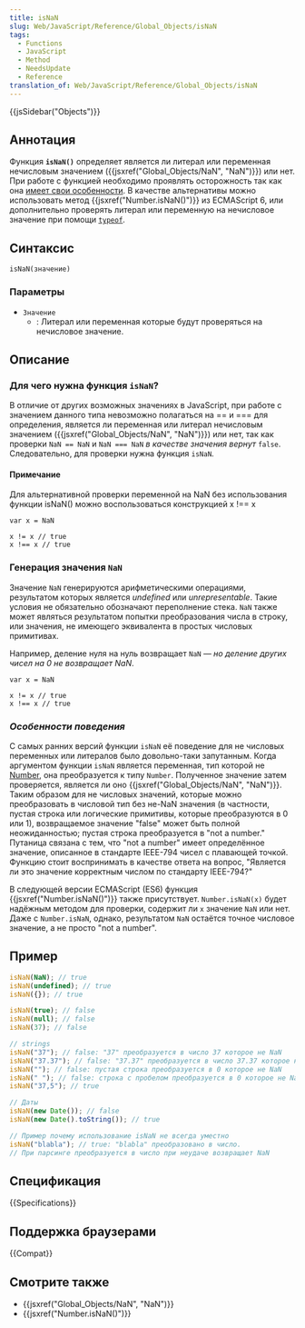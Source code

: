 ```yaml
---
title: isNaN
slug: Web/JavaScript/Reference/Global_Objects/isNaN
tags:
  - Functions
  - JavaScript
  - Method
  - NeedsUpdate
  - Reference
translation_of: Web/JavaScript/Reference/Global_Objects/isNaN
---
```


{{jsSidebar("Objects")}}

## Аннотация

Функция **`isNaN()`** определяет является ли литерал или переменная нечисловым значением ({{jsxref("Global_Objects/NaN", "NaN")}}) или нет. При работе с функцией необходимо проявлять осторожность так как она [имеет свои особенности](#Description). В качестве альтернативы можно использовать метод {{jsxref("Number.isNaN()")}} из ECMAScript 6, или дополнительно проверять литерал или переменную на нечисловое значение при помощи [`typeof`](/ru/docs/Web/JavaScript/Reference/Operators/typeof).

## Синтаксис

```
isNaN(значение)
```

### Параметры

- `Значение`
  - : Литерал или переменная которые будут проверяться на нечисловое значение.

## Описание

### Для чего нужна функция `isNaN`?

В отличие от других возможных значениях в JavaScript, при работе с значением данного типа невозможно полагаться на == и === для определения, является ли переменная или литерал нечисловым значением ({{jsxref("Global_Objects/NaN", "NaN")}}) или нет, так как проверки `NaN == NaN` и `NaN === NaN` _в качестве значения вернут_ `false`. Следовательно, для проверки нужна функция `isNaN`.

#### Примечание

Для альтернативной проверки переменной на NaN без использования функции isNaN() можно воспользоваться конструкцией x !== x

```
var x = NaN

x != x // true
x !== x // true
```

### Генерация значения `NaN`

Значение `NaN` генерируются арифметическими операциями, результатом которых является _undefined_ или _unrepresentable_. Такие условия не обязательно обозначают переполнение стека. `NaN` также может являться результатом попытки преобразования числа в строку, или значения, не имеющего эквивалента в простых числовых примитивах.

Например, деление нуля на нуль возвращает `NaN` — _но деление других чисел на 0 не возвращает NaN_.

```
var x = NaN

x != x // true
x !== x // true
```

### _Особенности поведения_

С самых ранних версий функции `isNaN` её поведение для не числовых переменных или литералов было довольно-таки запутанным. Когда аргументом функции `isNaN` является переменная, тип которой не [Number](http://es5.github.com/#x8.5), она преобразуется к типу `Number`. Полученное значение затем проверяется, является ли оно {{jsxref("Global_Objects/NaN", "NaN")}}. Таким образом для не числовых значений, которые можно преобразовать в числовой тип без не-NaN значения (в частности, пустая строка или логические примитивы, которые преобразуются в 0 или 1), возвращаемое значение "false" может быть полной неожиданностью; пустая строка преобразуется в "not a number." Путаница связана с тем, что "not a number" имеет определённое значение, описанное в стандарте IEEE-794 чисел с плавающей точкой. Функцию стоит воспринимать в качестве ответа на вопрос, "Является ли это значение корректным числом по стандарту IEEE-794?"

В следующей версии ECMAScript (ES6) функция {{jsxref("Number.isNaN()")}} также присутствует. `Number.isNaN(x)` будет надёжным методом для проверки, содержит ли `x` значение `NaN` или нет. Даже с `Number.isNaN`, однако, результатом `NaN` остаётся точное числовое значение, а не просто "not a number".

## Пример

```js
isNaN(NaN); // true
isNaN(undefined); // true
isNaN({}); // true

isNaN(true); // false
isNaN(null); // false
isNaN(37); // false

// strings
isNaN("37"); // false: "37" преобразуется в число 37 которое не NaN
isNaN("37.37"); // false: "37.37" преобразуется в число 37.37 которое не NaN
isNaN(""); // false: пустая строка преобразуется в 0 которое не NaN
isNaN(" "); // false: строка с пробелом преобразуется в 0 которое не NaN
isNaN("37,5"); // true

// Даты
isNaN(new Date()); // false
isNaN(new Date().toString()); // true

// Пример почему использование isNaN не всегда уместно
isNaN("blabla"); // true: "blabla" преобразовано в число.
// При парсинге преобразуется в число при неудаче возвращает NaN
```

## Спецификация

{{Specifications}}

## Поддержка браузерами

{{Compat}}

## Смотрите также

- {{jsxref("Global_Objects/NaN", "NaN")}}
- {{jsxref("Number.isNaN()")}}
